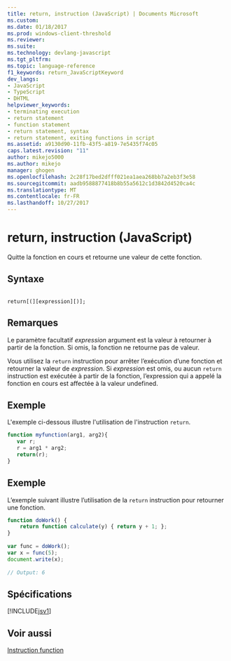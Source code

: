```yaml
---
title: return, instruction (JavaScript) | Documents Microsoft
ms.custom: 
ms.date: 01/18/2017
ms.prod: windows-client-threshold
ms.reviewer: 
ms.suite: 
ms.technology: devlang-javascript
ms.tgt_pltfrm: 
ms.topic: language-reference
f1_keywords: return_JavaScriptKeyword
dev_langs:
- JavaScript
- TypeScript
- DHTML
helpviewer_keywords:
- terminating execution
- return statement
- function statement
- return statement, syntax
- return statement, exiting functions in script
ms.assetid: a9130d90-11fb-43f5-a819-7e5435f74c05
caps.latest.revision: "11"
author: mikejo5000
ms.author: mikejo
manager: ghogen
ms.openlocfilehash: 2c28f17bed2dfff021ea1aea268bb7a2eb3f3e58
ms.sourcegitcommit: aadb9588877418b8b55a5612c1d3842d4520ca4c
ms.translationtype: MT
ms.contentlocale: fr-FR
ms.lasthandoff: 10/27/2017
---
```

# <a name="return-statement-javascript"></a>return, instruction (JavaScript)
Quitte la fonction en cours et retourne une valeur de cette fonction.  
  
## <a name="syntax"></a>Syntaxe  
  
```  
  
return[(][expression][)];   
```  
  
## <a name="remarks"></a>Remarques  
 Le paramètre facultatif *expression* argument est la valeur à retourner à partir de la fonction. Si omis, la fonction ne retourne pas de valeur.  
  
 Vous utilisez la `return` instruction pour arrêter l’exécution d’une fonction et retourner la valeur de *expression*. Si *expression* est omis, ou aucun `return` instruction est exécutée à partir de la fonction, l’expression qui a appelé la fonction en cours est affectée à la valeur undefined.  
  
## <a name="example"></a>Exemple  
 L'exemple ci-dessous illustre l'utilisation de l'instruction `return`.  
  
```JavaScript  
function myfunction(arg1, arg2){  
   var r;  
   r = arg1 * arg2;  
   return(r);  
}  
```  
  
## <a name="example"></a>Exemple  
 L’exemple suivant illustre l’utilisation de la `return` instruction pour retourner une fonction.  
  
```JavaScript  
function doWork() {  
    return function calculate(y) { return y + 1; };  
}  
  
var func = doWork();  
var x = func(5);  
document.write(x);  
  
// Output: 6  
```  
  
## <a name="requirements"></a>Spécifications  
 [!INCLUDE[jsv1](../../javascript/misc/includes/jsv1-md.md)]  
  
## <a name="see-also"></a>Voir aussi  
 [Instruction function](../../javascript/reference/function-statement-javascript.md)